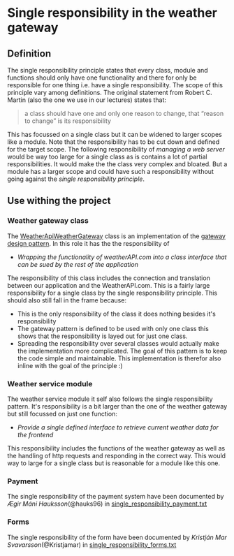 # Single responsibility in the weather gateway

## Definition
The single responsibility principle states that every class, module and functions should only have one functionality and there for only be responsible for one thing i.e. have a single responsibility. The scope of this principle vary among definitions. The original statement from Robert C. Martin (also the one we use in our lectures) states that:

> a class should have one and only one reason to change, that “reason to change” is its responsibility

This has focussed on a single class but it can be widened to larger scopes like a module. Note that the responsibility has to be cut down and defined for the target scope. The following responsibility of _managing a web server_ would be way too large for a single class as is contains a lot of partial responsibilities. It would make the the class very complex and bloated. But a module has a larger scope and could have such a responsibility without going against the _single responsibility principle_.

## Use withing the project

### Weather gateway class
The [WeatherApiWeatherGateway](workoutapp/weather_service/gateway/weather_gateway.py) class is an implementation of the [gateway design pattern](docs/sprint_2/design_patterns/gateway.md). In this role it has the the responsibility of

* _Wrapping the functionality of weatherAPI.com into a class interface that can be sued by the rest of the application_

The responsibility of this class includes the connection and translation between our application and the WeatherAPI.com. This is a fairly large responsibility for a single class by the single responsibility principle. This should also still fall in the frame because:
* This is the only responsibility of the class it does nothing besides it's responsibility
* The gateway pattern is defined to be used with only one class this shows that the responsibility is layed out for just one class.
* Spreading the responsibility over several classes would actually make the implementation more complicated. The goal of this pattern is to keep the code simple and maintainable. This implementation is therefor also inline with the goal of the principle :)

### Weather service module
The weather service module it self also follows the single responsibility pattern. It's responsibility is a bit larger than the one of the weather gateway but still focussed on just one function:

* _Provide a single defined interface to retrieve current weather data for the frontend_

This responsibility includes the functions of the weather gateway as well as the handling of http requests and responding in the correct way. This would way to large for a single class but is reasonable for a module like this one. 

### Payment
The single responsibility of the payment system have been documented by _Ægir Máni Hauksson_(@hauks96) in [single_responsibility_payment.txt](docs/sprint_3/lecture_aspects/single_responsibility/single_responsibility_payment.txt)

### Forms
The single responsibility of the form have been documented by _Kristján Mar Svavarsson_(@Kristjamar) in [single_responsibility_forms.txt](docs/sprint_3/lecture_aspects/single_responsibility/single_responsibility_forms.txt)
